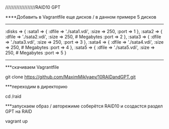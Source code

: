 ///////////////////RAID10 GPT

****Добавить в Vagrantfile еще дисков / в данном примере 5 дисков

*****************************************
:disks => {
	  :sata1 => {
	     :dfile => './sata1.vdi',
	     :size => 250,
	     :port => 1
		    },
	  :sata2 => {
            :dfile => './sata2.vdi',
            :size => 250, # Megabytes
	     :port => 2
		    },
          :sata3 => {
            :dfile => './sata3.vdi',
            :size => 250,
            :port => 3
                    },
          :sata4 => {
            :dfile => './sata4.vdi',
            :size => 250, # Megabytes
            :port => 4
                    },
          :sata5 => {
            :dfile => './sata5.vdi',
            :size => 250, # Megabytes
            :port => 5
                    }
**********************************************

***скачиваем Vagrantfile

git clone https://github.com/MaximMiklyaev/10RAIDandGPT.git

***переходим в директорию 

cd /raid

***запускаем образ / авторежиме соберётся RAID10 и создастся раздел GPT на RAID

vagrant up

